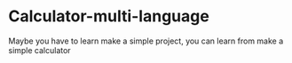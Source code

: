 # Calculator-multi-language
Maybe you have to learn make a simple project, you can learn from make a simple calculator
